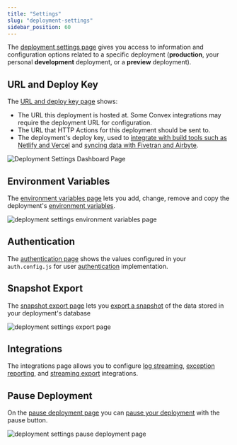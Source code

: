 ```yaml
---
title: "Settings"
slug: "deployment-settings"
sidebar_position: 60
---
```


The [deployment settings page](https://dashboard.convex.dev/deployment/settings)
gives you access to information and configuration options related to a specific
deployment (**production**, your personal **development** deployment, or a
**preview** deployment).

## URL and Deploy Key

The [URL and deploy key page](https://dashboard.convex.dev/deployment/settings)
shows:

- The URL this deployment is hosted at. Some Convex integrations may require the
  deployment URL for configuration.
- The URL that HTTP Actions for this deployment should be sent to.
- The deployment's deploy key, used to
  [integrate with build tools such as Netlify and Vercel](/docs/production/hosting/hosting.mdx)
  and
  [syncing data with Fivetran and Airbyte](/docs/production/integrations/streaming-import-export.md).

![Deployment Settings Dashboard Page](/screenshots/deployment_settings.png)

## Environment Variables

The
[environment variables page](https://dashboard.convex.dev/deployment/settings/environment-variables)
lets you add, change, remove and copy the deployment's
[environment variables](/docs/production/environment-variables.mdx).

![deployment settings environment variables page](/screenshots/deployment_settings_env_vars.png)

## Authentication

The
[authentication page](https://dashboard.convex.dev/deployment/settings/authentication)
shows the values configured in your `auth.config.js` for user
[authentication](/docs/auth.mdx) implementation.

## Snapshot Export

The
[snapshot export page](https://dashboard.convex.dev/deployment/settings/snapshots)
lets you [export a snapshot](/docs/database/import-export/export.mdx) of the
data stored in your deployment's database

![deployment settings export page](/screenshots/deployment_settings_snapshot_export.png)

## Integrations

The integrations page allows you to configure
[log streaming](/docs/production/integrations/integrations.mdx),
[exception reporting](/docs/production/integrations/integrations.mdx), and
[streaming export](/docs/production/integrations/streaming-import-export.md)
integrations.

## Pause Deployment

On the
[pause deployment page](https://dashboard.convex.dev/deployment/settings/pause-deployment)
you can [pause your deployment](/docs/production/pause-deployment.mdx) with the
pause button.

![deployment settings pause deployment page](/screenshots/deployment_settings_pause.png)
